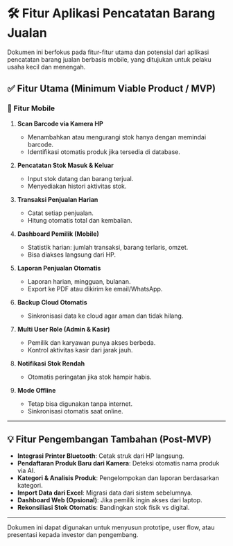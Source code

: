 # 🛠️ Fitur Aplikasi Pencatatan Barang Jualan

Dokumen ini berfokus pada fitur-fitur utama dan potensial dari aplikasi pencatatan barang jualan berbasis mobile, yang ditujukan untuk pelaku usaha kecil dan menengah.

## ✅ Fitur Utama (Minimum Viable Product / MVP)

### 📲 Fitur Mobile

1. **Scan Barcode via Kamera HP**

   * Menambahkan atau mengurangi stok hanya dengan memindai barcode.
   * Identifikasi otomatis produk jika tersedia di database.

2. **Pencatatan Stok Masuk & Keluar**

   * Input stok datang dan barang terjual.
   * Menyediakan histori aktivitas stok.

3. **Transaksi Penjualan Harian**

   * Catat setiap penjualan.
   * Hitung otomatis total dan kembalian.

4. **Dashboard Pemilik (Mobile)**

   * Statistik harian: jumlah transaksi, barang terlaris, omzet.
   * Bisa diakses langsung dari HP.

5. **Laporan Penjualan Otomatis**

   * Laporan harian, mingguan, bulanan.
   * Export ke PDF atau dikirim ke email/WhatsApp.

6. **Backup Cloud Otomatis**

   * Sinkronisasi data ke cloud agar aman dan tidak hilang.

7. **Multi User Role (Admin & Kasir)**

   * Pemilik dan karyawan punya akses berbeda.
   * Kontrol aktivitas kasir dari jarak jauh.

8. **Notifikasi Stok Rendah**

   * Otomatis peringatan jika stok hampir habis.

9. **Mode Offline**

   * Tetap bisa digunakan tanpa internet.
   * Sinkronisasi otomatis saat online.

---

## 💡 Fitur Pengembangan Tambahan (Post-MVP)

* **Integrasi Printer Bluetooth**: Cetak struk dari HP langsung.
* **Pendaftaran Produk Baru dari Kamera**: Deteksi otomatis nama produk via AI.
* **Kategori & Analisis Produk**: Pengelompokan dan laporan berdasarkan kategori.
* **Import Data dari Excel**: Migrasi data dari sistem sebelumnya.
* **Dashboard Web (Opsional)**: Jika pemilik ingin akses dari laptop.
* **Rekonsiliasi Stok Otomatis**: Bandingkan stok fisik vs digital.

---

Dokumen ini dapat digunakan untuk menyusun prototipe, user flow, atau presentasi kepada investor dan pengembang.
